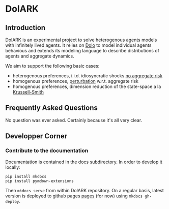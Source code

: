 # DolARK


## Introduction

DolARK is an experimental project to solve heterogenous agents models with infinitely lived agents. It relies on [Dolo](https://EconForge.github.io/dolo/) to model individual agents behavious and extends its modeling language to describe distributions of agents and aggregate dynamics.

We aim to support the following basic cases:

- heterogenous preferences, i.i.d. idiosyncratic shocks [no aggregate risk](equilibrium.md)
- homogenous preferences, [perturbation](perturbation.md) w.r.t. aggregate risk
- homogenous preferences, dimension reduction of the state-space a la [Krussell-Smith](krussell_smith.md)

## Frequently Asked Questions

No question was ever asked. Certainly because it's all very clear.

## Developper Corner

### Contribute to the documentation

Documentation is contained in the docs subdirectory.
In order to develop it locally:

```
pip install mkdocs
pip install pymdown-extensions
```

Then `mkdocs serve` from within DolARK repository.
On a regular basis, latest version is deployed to github pages [pages](http://www.econforge.org/dolARK/) (for now) using `mkdocs gh-deploy`.
